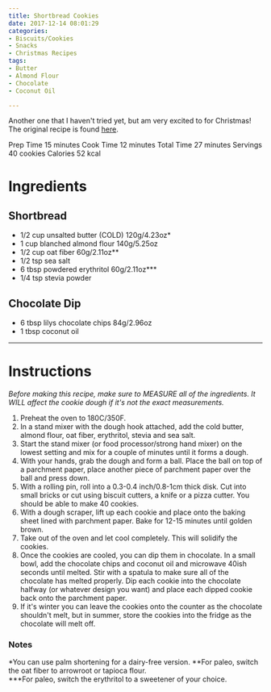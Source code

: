 ```yaml
---
title: Shortbread Cookies
date: 2017-12-14 08:01:29
categories:
- Biscuits/Cookies
- Snacks
- Christmas Recipes
tags:
- Butter
- Almond Flour
- Chocolate
- Coconut Oil

---
```


Another one that I haven't tried yet, but am very excited to for Christmas! The original recipe is found [here](https://www.mypcoskitchen.com/low-carb-shortbread-cookies/).

<!--more-->

 Prep Time 15 minutes
 Cook Time 12 minutes
 Total Time 27 minutes
 Servings 40 cookies
 Calories 52 kcal
 
# Ingredients
## Shortbread
- 1/2 cup unsalted butter (COLD) 120g/4.23oz*
- 1 cup blanched almond flour 140g/5.25oz
- 1/2 cup oat fiber 60g/2.11oz**
- 1/2 tsp sea salt
- 6 tbsp powdered erythritol 60g/2.11oz***
- 1/4 tsp stevia powder

## Chocolate Dip
- 6 tbsp lilys chocolate chips 84g/2.96oz
- 1 tbsp coconut oil


---

# Instructions
*Before making this recipe, make sure to MEASURE all of the ingredients.  It WILL affect the cookie dough if it's not the exact measurements.*
1. Preheat the oven to 180C/350F.
2. In a stand mixer with the dough hook attached, add the cold butter, almond flour, oat fiber, erythritol, stevia and sea salt.
3. Start the stand mixer (or food processor/strong hand mixer) on the lowest setting and mix for a couple of minutes until it forms a dough.
4. With your hands, grab the dough and form a ball.  Place the ball on top of a parchment paper, place another piece of parchment paper over the ball and press down. 
5. With a rolling pin, roll into a 0.3-0.4 inch/0.8-1cm thick disk. Cut into small bricks or cut using biscuit cutters, a knife or a pizza cutter.  You should be able to make 40 cookies.  
6. With a dough scraper, lift up each cookie and place onto the baking sheet lined with parchment paper. Bake for 12-15 minutes until golden brown.
7. Take out of the oven and let cool completely.  This will solidify the cookies.
8. Once the cookies are cooled, you can dip them in chocolate.  In a small bowl, add the chocolate chips and coconut oil and microwave 40ish seconds until melted.  Stir with a spatula to make sure all of the chocolate has melted properly.  Dip each cookie into the chocolate halfway (or whatever design you want) and place each dipped cookie back onto the parchment paper.  
9. If it's winter you can leave the cookies onto the counter as the chocolate shouldn't melt, but in summer, store the cookies into the fridge as the chocolate will melt off.

### Notes
*You can use palm shortening for a dairy-free version.
**For paleo, switch the oat fiber to arrowroot or tapioca flour.  
***For paleo, switch the erythritol to a sweetener of your choice.